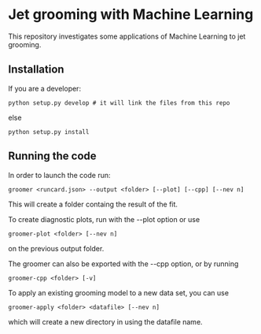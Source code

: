 Jet grooming with Machine Learning
===============================================

This repository investigates some applications of Machine Learning to
jet grooming.

## Installation

If you are a developer:
```
python setup.py develop # it will link the files from this repo
```
else
```
python setup.py install
```

## Running the code

In order to launch the code run:
```
groomer <runcard.json> --output <folder> [--plot] [--cpp] [--nev n]
```

This will create a folder containg the result of the fit.

To create diagnostic plots, run with the --plot option or use
```
groomer-plot <folder> [--nev n]
```
on the previous output folder.

The groomer can also be exported with the --cpp option, or by running
```
groomer-cpp <folder> [-v]
```

To apply an existing grooming model to a new data set, you can use
```
groomer-apply <folder> <datafile> [--nev n]
```
which will create a new directory in <folder> using the datafile name.

